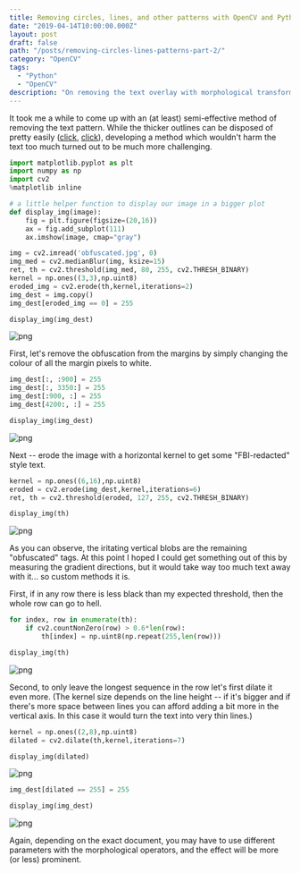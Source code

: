 ```yaml
---
title: Removing circles, lines, and other patterns with OpenCV and Python, part 2
date: "2019-04-14T10:00:00.000Z"
layout: post
draft: false
path: "/posts/removing-circles-lines-patterns-part-2/"
category: "OpenCV"
tags:
  - "Python"
  - "OpenCV"
description: "On removing the text overlay with morphological transformations and document layout analysis."
---
```


It took me a while to come up with an (at least) semi-effective method of removing the text pattern. While the thicker outlines can be disposed of pretty easily ([click](https://magda.space/removing-circles-lines-patterns-part-1.html), [click](https://magda.space/removing-circles-lines-patterns-part-1-5.html)), developing a method which wouldn't harm the text too much turned out to be much more challenging.


```python
import matplotlib.pyplot as plt
import numpy as np
import cv2
%matplotlib inline

# a little helper function to display our image in a bigger plot
def display_img(image):
    fig = plt.figure(figsize=(20,16))
    ax = fig.add_subplot(111)
    ax.imshow(image, cmap="gray")
```


```python
img = cv2.imread('obfuscated.jpg', 0)
img_med = cv2.medianBlur(img, ksize=15)
ret, th = cv2.threshold(img_med, 80, 255, cv2.THRESH_BINARY)
kernel = np.ones((3,3),np.uint8)
eroded_img = cv2.erode(th,kernel,iterations=2)
img_dest = img.copy()
img_dest[eroded_img == 0] = 255
```


```python
display_img(img_dest)
```


![png](Removing-circles-lines-patterns-part-2_files/Removing-circles-lines-patterns-part-2_3_0.png)


First, let's remove the obfuscation from the margins by simply changing the colour of all the margin pixels to white.


```python
img_dest[:, :900] = 255
img_dest[:, 3350:] = 255
img_dest[:900, :] = 255
img_dest[4200:, :] = 255
```


```python
display_img(img_dest)
```


![png](Removing-circles-lines-patterns-part-2_files/Removing-circles-lines-patterns-part-2_6_0.png)


Next -- erode the image with a horizontal kernel to get some "FBI-redacted" style text.


```python
kernel = np.ones((6,16),np.uint8)
eroded = cv2.erode(img_dest,kernel,iterations=6)
ret, th = cv2.threshold(eroded, 127, 255, cv2.THRESH_BINARY)
```


```python
display_img(th)
```


![png](Removing-circles-lines-patterns-part-2_files/Removing-circles-lines-patterns-part-2_9_0.png)


As you can observe, the iritating vertical blobs are the remaining "obfuscated" tags. At this point I hoped I could get something out of this by measuring the gradient directions, but it would take way too much text away with it... so custom methods it is.

First, if in any row there is less black than my expected threshold, then the whole row can go to hell.


```python
for index, row in enumerate(th):
    if cv2.countNonZero(row) > 0.6*len(row):
        th[index] = np.uint8(np.repeat(255,len(row)))
```


```python
display_img(th)
```


![png](Removing-circles-lines-patterns-part-2_files/Removing-circles-lines-patterns-part-2_12_0.png)


Second, to only leave the longest sequence in the row let's first dilate it even more. (The kernel size depends on the line height -- if it's bigger and if there's more space between lines you can afford adding a bit more in the vertical axis. In this case it would turn the text into very thin lines.)


```python
kernel = np.ones((2,8),np.uint8)
dilated = cv2.dilate(th,kernel,iterations=7)
```


```python
display_img(dilated)
```


![png](Removing-circles-lines-patterns-part-2_files/Removing-circles-lines-patterns-part-2_15_0.png)



```python
img_dest[dilated == 255] = 255
```


```python
display_img(img_dest)
```


![png](Removing-circles-lines-patterns-part-2_files/Removing-circles-lines-patterns-part-2_17_0.png)


Again, depending on the exact document, you may have to use different parameters with the morphological operators, and the effect will be more (or less) prominent.
